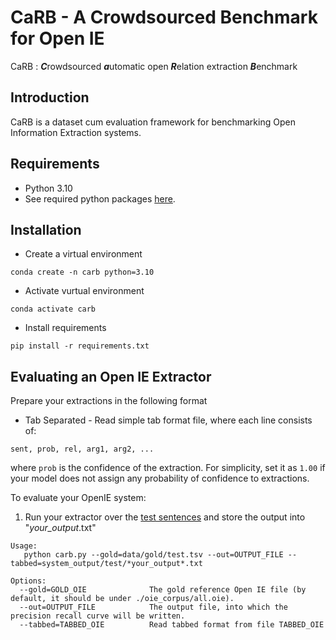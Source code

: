 # CaRB - A Crowdsourced Benchmark for Open IE

CaRB : ***C***rowdsourced ***a***utomatic open ***R***elation extraction ***B***enchmark


## Introduction

CaRB is a dataset cum evaluation framework for benchmarking Open Information Extraction systems.

## Requirements

* Python 3.10
* See required python packages [here](requirements.txt).

## Installation

* Create a virtual environment

`conda create -n carb python=3.10`

* Activate vurtual environment

`conda activate carb`

* Install requirements

`pip install -r requirements.txt`

## Evaluating an Open IE Extractor

Prepare your extractions in the following format

* Tab Separated - Read simple tab format file, where each line consists of:

`sent, prob, rel, arg1, arg2, ...`

where `prob` is the confidence of the extraction. For simplicity, set it as `1.00` if your model does not assign any probability of confidence to extractions.

To evaluate your OpenIE system:

1. Run your extractor over the [test sentences](data/test.txt) and store the output into "*your_output*.txt"

``` 
Usage:
   python carb.py --gold=data/gold/test.tsv --out=OUTPUT_FILE --tabbed=system_output/test/*your_output*.txt

Options:
  --gold=GOLD_OIE              The gold reference Open IE file (by default, it should be under ./oie_corpus/all.oie).
  --out=OUTPUT_FILE            The output file, into which the precision recall curve will be written.
  --tabbed=TABBED_OIE	       Read tabbed format from file TABBED_OIE
```



